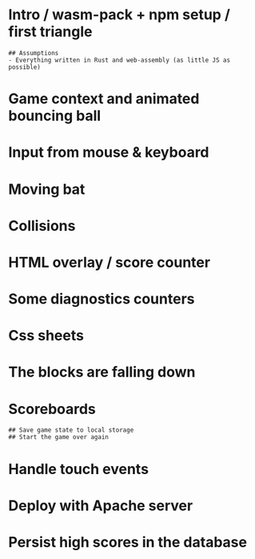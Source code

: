 
# Intro / wasm-pack + npm setup / first triangle

    ## Assumptions
    - Everything written in Rust and web-assembly (as little JS as possible)

# Game context and animated bouncing ball

# Input from mouse & keyboard

# Moving bat

# Collisions

# HTML overlay / score counter

# Some diagnostics counters

# Css sheets

# The blocks are falling down

# Scoreboards
    ## Save game state to local storage
    ## Start the game over again

# Handle touch events

# Deploy with Apache server

# Persist high scores in the database
